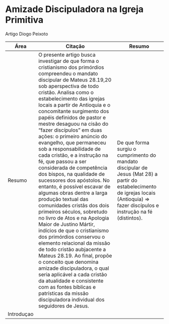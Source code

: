# Amizade Discipuladora na Igreja Primitiva

Artigo Diogo Peixoto

Área | Citação | Resumo
 -- |--- | ---
Resumo |O presente artigo busca investigar de que forma o cristianismo dos primórdios compreendeu o mandato discipular de Mateus 28.19,20 sob aperspectiva de todo cristão. Analisa como o estabelecimento das igrejas locais a partir de Antioquia e o concomitante surgimento dos papéis definidos de pastor e mestre desaguou na cisão do “fazer discípulos” em duas ações: o primeiro anúncio do evangelho, que  permaneceu sob a responsabilidade de cada cristão, e a instrução na fé, que passou a ser considerada de competência dos bispos, na qualidade de sucessores dos apóstolos. No entanto, é possível escavar de algumas obras dentre a larga produção textual das comunidades cristãs dos dois primeiros séculos, sobretudo no livro de Atos e na Apologia Maior de Justino Mártir, indícios de que o cristianismo dos primórdios conservou o elemento relacional da missão de todo cristão  aubjacente a Mateus 28.19. Ao final, propõe o conceito que denomina amizade discipuladora, o qual seria aplicável a cada cristão da atualidade e consistente com as fontes bíblicas e patrísticas da missão discipuladora individual dos seguidores de Jesus. | De que forma surgiu o cumprimento do mandato discipular de Jesus (Mat 28) a partir do estabelecimento de igrejas locais (Antioquia) => fazer discípulos e instrução na fé (distintos).
Introduçao | 
